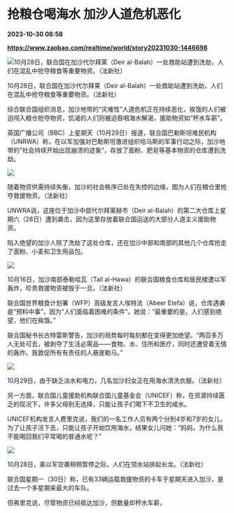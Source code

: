 # 抢粮仓喝海水 加沙人道危机恶化

**2023-10-30 08:58**

**https://www.zaobao.com/realtime/world/story20231030-1446698**

![10月28日，联合国在加沙代尔拜莱（Deir al-Balah）一处救助站遭到洗劫，人们在混乱中抢夺粮食等重要物资。（法新社）](https://static.zaobao.com/s3fs-public/styles/article_large_full/public/articles/2023/10/30/TOPSHOTS-CORRECTION-TOPSHOT-PALESTINIAN-ISRAEL-CONFLICT-125235.jpg?itok=cyUP5D1z "10月28日，联合国在加沙代尔拜莱（Deir al-Balah）一处救助站遭到洗劫，人们在混乱中抢夺粮食等重要物资。（法新社）")

10月28日，联合国在加沙代尔拜莱（Deir al-Balah）一处救助站遭到洗劫，人们在混乱中抢夺粮食等重要物资。（法新社）

综合联合国组织消息，加沙地带的“灾难性”人道危机正在持续恶化，挨饿的人们被迫闯入粮仓抢夺物资，饥渴的人们则被迫吞咽海水解渴，援助物资如“杯水车薪”。

英国广播公司（BBC）上星期天（10月29日）报道，联合国巴勒斯坦难民机构（UNRWA）称，在以军加强对巴勒斯坦激进组织哈马斯的军事行动之际，加沙地带的“社会持续开始出现崩溃的迹象”，存放了面粉、肥皂等基本物资的仓库遭到洗劫。

![](https://static.zaobao.com/s3fs-public/articles/2023/10/30/TOPSHOTS-CORRECTION-TOPSHOT-PALESTINIAN-ISRAEL-CONFLICT-121623.jpg)

随着物资供需持续失衡，加沙的社会秩序已处在失控的边缘，图为人们在粮仓里抢夺救援物资。（法新社）

UNWRA说，这座位于加沙中部代尔拜莱赫市（Deir al-Balah）的第二大仓库上星期六（28日）遭到袭击，因为这里存放着联合国运送的大部分人道主义援助物资。

陷入绝望的加沙人除了洗劫了这处仓库，还在加沙中部和南部的其他几个仓库抢走了面粉、小麦和卫生用品包。

![](https://static.zaobao.com/s3fs-public/articles/2023/10/30/PALESTINIAN-ISRAEL-CONFLICT-UN-155855_0.jpg)

10月16日，加沙南部泰勒哈瓦（Tall al-Hawa）的联合国粮食仓库和居民楼遭以军轰炸，珍贵救援物资被毁于一旦。（法新社）

联合国世界粮食计划署（WFP）高级发言人埃特法（Abeer Etefa）说，仓库遇袭是“预料中事”，因为“人们面临着困难的条件”。她说：“最重要的是，人们感到绝望，他们在挨饿。”

联合国秘书长古特雷斯警告，加沙的局势每时每刻都在变得更加绝望。“两百多万人无处可去，被剥夺了生活必需品——食物、水、住所和医疗，同时还遭受着无情的轰炸。我敦促所有有责任的人悬崖勒马。”

![](https://static.zaobao.com/s3fs-public/articles/2023/10/30/PALESTINIAN-ISRAEL-CONFLICT-134502_0.jpg)

10月29日，由于缺乏淡水和电力，几名加沙妇女正在用海水清洗衣服。（法新社）

另一方面，联合国儿童援助机构联合国儿童基金会（UNICEF）称，在资源持续匮乏的现况下，许多父母别无选择，只能让孩子们喝下不卫生的咸水。

UNICEF机构发言人费里克说，我们的一名工作人员有两个分别4岁和7岁的女儿，为了让孩子活下去，只能让孩子开始饮用海水，结果女儿问她：“妈妈，为什么我不能喝回我们平常喝的普通水呢？”

![](https://static.zaobao.com/s3fs-public/articles/2023/10/30/PALESTINIAN-ISRAEL-CONFLICT-113201_0.jpg)

10月28日，乘以军空袭稍稍暂停之际，人们在领水站排起长龙。（法新社）

联合国星期一（30日）称，已有33辆运载救援物资的卡车于星期天进入加沙，是过去一个多星期来最大的车队。

但弗里克说，尽管物资已经抵达加沙，但数量却杯水车薪。